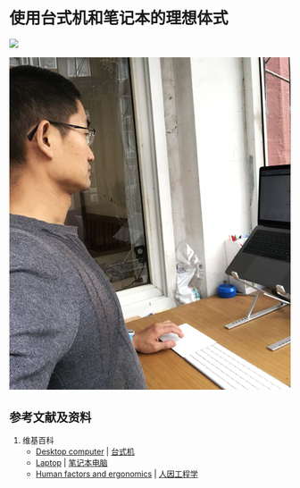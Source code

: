 # 使用台式机和笔记本的理想体式

![](/images/使用手机等电子设备的理想体式/使用台式机和笔记本的理想体式/1a1.png)

![](/images/使用手机等电子设备的理想体式/使用台式机和笔记本的理想体式/2a1.jpg)

## 参考文献及资料

1. 维基百科
	- [Desktop computer](https://en.wikipedia.org/wiki/Desktop_computer) | [台式机](https://zh.wikipedia.org/wiki/%E6%A1%8C%E4%B8%8A%E5%9E%8B%E9%9B%BB%E8%85%A6)
	- [Laptop](https://en.wikipedia.org/wiki/Laptop) | [笔记本电脑](https://zh.wikipedia.org/wiki/%E7%AD%86%E8%A8%98%E5%9E%8B%E9%9B%BB%E8%85%A6)
	- [Human factors and ergonomics](https://en.wikipedia.org/wiki/Human_factors_and_ergonomics) | [人因工程学](https://zh.wikipedia.org/wiki/%E4%BA%BA%E5%9B%A0%E5%B7%A5%E7%A8%8B%E5%AD%A6)


